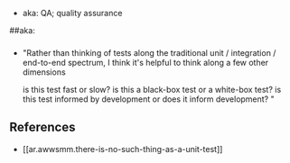 
- aka: QA; quality assurance

##aka:

### 
- "Rather than thinking of tests along the traditional unit / integration / end-to-end spectrum, I think it's helpful to think along a few other dimensions

    is this test fast or slow?
    is this a black-box test or a white-box test?
    is this test informed by development or does it inform development?
" 

## References

- [[ar.awwsmm.there-is-no-such-thing-as-a-unit-test]]
